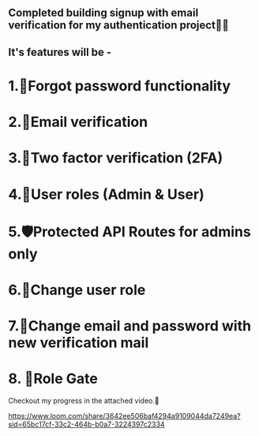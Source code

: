 ## Completed building signup with email verification for my authentication project🎯🚀
## It's features will be -
# 1.🔐Forgot password functionality
# 2.📧Email verification
# 3.📲Two factor verification (2FA)
# 4.👥User roles (Admin & User)
# 5.🛡️Protected API Routes for admins only
# 6.🔄Change user role
# 7.📨Change email and password with new verification mail
# 8. 🚪Role Gate
Checkout my progress in the attached video.🚧

https://www.loom.com/share/3642ee506baf4294a9109044da7249ea?sid=65bc17cf-33c2-464b-b0a7-3224397c2334

